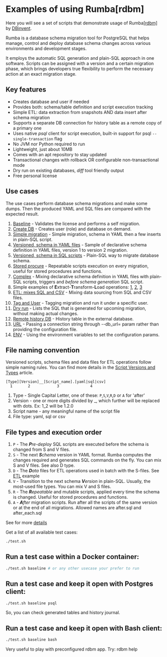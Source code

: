 # Examples of using Rumba[rdbm]

Here you will see a set of scripts that demonstrate usage of Rumba[[rdbm]](https://www.dbinvent.com/rdbm/) by [DBinvent](https://www.linkedin.com/company/dbinvent).

Rumba is a database schema migration tool for PostgreSQL that helps manage, control and deploy database schema changes across various environments and development stages.

It employs the automatic SQL generation and plain-SQL approach in one software. Scripts can be assigned with a version and a certain migration phase, which brings developers true flexibility to perform the necessary action at an exact migration stage.

## Key features
- Creates database and user if needed
- Provides both: schema/table definition and script execution tracking
- Simple ETL: data extraction from snapshots AND data insert after schema migration
- Supports a separate DB connection for history table as a remote copy of a primary one
- Uses native _psql_ client for script execution, built-in support for psql `--single-transaction` flag
- No JVM nor Python required to run
- Lightweight, just about 10MB
- Comes with an apt repository to stay updated
- Transactional changes with rollback OR configurable non-transactional mode
- Dry run on existing databases, _diff_ tool friendly output
- Free personal license

## Use cases

The use cases perform database schema migrations and make some dumps. Then the produced YAML and SQL files are compared with the expected result.

1. [Baseline](examples/baseline/) - Validates the license and performs a self migration.
2. [Create DB](examples/createdb/) - Creates user (role) and database on demand.
3. [Simple migration](examples/simple/) - Simple migration, schema in YAML then a few inserts in plain-SQL script.
4. [Versioned, schema in YAML files](examples/schemas/) - Sample of declarative schema definition in YAML files, version 1 to version 2 migration.
5. [Versioned, schema in SQL scripts](examples/versions/) - Plain-SQL way to migrate database schema.
6. [Stored procure](examples/sp/) - Repeatable scripts execution on every migration, useful for stored procedures and functions.
7. [Complex](examples/complex/) - Mixing declarative schema definition in YAML files with plain-SQL scripts, triggers and _before schema generation_ SQL script.
8. Simple examples of **E**xtract-**T**ransform-**L**oad operations: [1](examples/s1etl/), [2](examples/s2etl/), [3](examples/s3etl/)
9. [ETL: mixes SQL and CSV](examples/etl/) - Mixing data sourcing from SQL and CSV files.
10. [Tag and User](examples/tag/) - Tagging migration and run it under a specific user.
11. [Dry run](examples/dryrun/) - Lists the SQL that is generated for upcoming migration, without making actual changes.
12. [Remote history DB](examples/logdb/) - History table in the external database.
13. [URL](examples/url/) - Passing a connection string through --db_url= param rather than providing the configuration file.
14. [ENV](examples/env/) - Using the environment variables to set the configuration params.

## File naming convention

Versioned scripts, schema files and data files for ETL operations follow simple naming rules. You can find more details in the [Script Versions and Types](https://www.dbinvent.com/rdbm/guide/script-versions-and-types) article.

```shell
[Type][Version]__[Script_name].[yaml|sql|csv]
  1       2            3              4
```

1. Type - Single Capital Letter, one of these: `P`,`S`,`V`,`R`,`D` or `A` for 'after'
2. Version - one or more digits divided by _, which further will be replaced with dots. Ex: 1_2 will be 1.2.0
3. Script name - any meaningful name of the script file
4. File type: yaml, sql or csv

## File types and execution order
1. `P` - The _**P**re-deploy_ SQL scripts are executed before the schema is changed from S and V files.
2. `S` - The next _**S**chema_ version in YAML format. Rumba computes the changes required and generates SQL commands on the fly. You can mix S and V files. See also D type.
3. `D` - The _**D**ata_ files for ETL operations used in batch with the S-files. See [ETL](examples/etl/) example
4. `V` - Transition to the next schema _**V**ersion_ in plain-SQL. Usually, the most-used file types. You can mix V and S files.
5. `R` - The _**R**epeatable_ and mutable scripts, applied every time the schema is changed. Useful for stored procedures and functions.
6. `A` - _**A**fter_ migration scripts. Run after all the scripts of the same version or at the end of all migrations. Allowed names are after.sql and after_each.sql


See for more [details](https://www.dbinvent.com/rdbm/guide/script-versions-and-types) 


Get a list of all available test cases:
```bash
./test.sh 

```


## Run a test case within a Docker container:
```bash
./test.sh baseline # or any other usecase your prefer to run

```

## Run a test case and keep it open with Postgres client:
```bash
./test.sh baseline psql

```
So, you can check generated tables and history journal.

## Run a test case and keep it open with Bash client:
```bash
./test.sh baseline bash

```
Very useful to play with preconfigured rdbm app. Try: rdbm help


